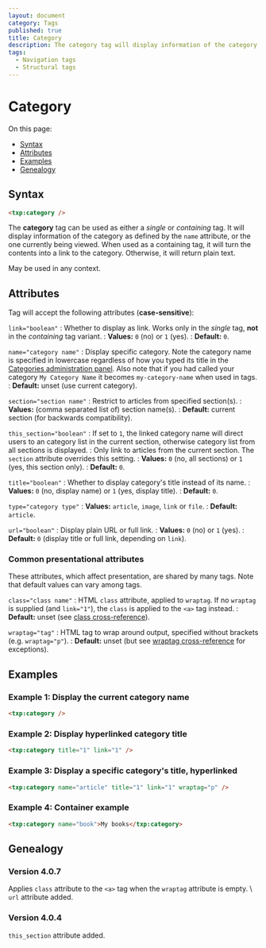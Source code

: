 ```yaml
---
layout: document
category: Tags
published: true
title: Category
description: The category tag will display information of the category as defined by the name attribute, or the one currently being viewed.
tags:
  - Navigation tags
  - Structural tags
---
```


# Category

On this page:

* [Syntax](#syntax)
* [Attributes](#attributes)
* [Examples](#examples)
* [Genealogy](#genealogy)

## Syntax

~~~ html
<txp:category />
~~~

The **category** tag can be used as either a *single* or *containing* tag. It will display information of the category as defined by the `name` attribute, or the one currently being viewed. When used as a containing tag, it will turn the contents into a link to the category. Otherwise, it will return plain text.

May be used in any context.

## Attributes

Tag will accept the following attributes (**case-sensitive**):

`link="boolean"`
: Whether to display as link. Works only in the *single* tag, **not** in the *containing* tag variant.
: **Values:** `0` (no) or `1` (yes).
: **Default:** `0`.

`name="category name"`
: Display specific category. Note the category name is specified in lowercase regardless of how you typed its title in the [Categories administration panel](http://docs.textpattern.io/administration/categories-panel). Also note that if you had called your category `My Category Name` it becomes `my-category-name` when used in tags.
: **Default:** unset (use current category).

`section="section name"`
: Restrict to articles from specified section(s).
: **Values:** (comma separated list of) section name(s).
: **Default:** current section (for backwards compatibility).

`this_section="boolean"`
: If set to `1`, the linked category name will direct users to an category list in the current section, otherwise category list from all sections is displayed.
: Only link to articles from the current section. The `section` attribute overrides this setting.
: **Values:** `0` (no, all sections) or `1` (yes, this section only).
: **Default:** `0`.

`title="boolean"`
: Whether to display category's title instead of its name.
: **Values:** `0` (no, display name) or `1` (yes, display title).
: **Default:** `0`.

`type="category type"`
: **Values:** `article`, `image`, `link` or `file`.
: **Default:** `article`.

`url="boolean"`
: Display plain URL or full link.
: **Values:** `0` (no) or `1` (yes).
: **Default:** `0` (display title or full link, depending on `link`).

### Common presentational attributes

These attributes, which affect presentation, are shared by many tags. Note that default values can vary among tags.

`class="class name"`
: HTML `class` attribute, applied to `wraptag`. If no `wraptag` is supplied (and `link="1"`), the `class` is applied to the `<a>` tag instead.
: **Default:** unset (see [class cross-reference](http://docs.textpattern.io/tags/tag-attributes-cross-reference#class)).

`wraptag="tag"`
: HTML tag to wrap around output, specified without brackets (e.g. `wraptag="p"`).
: **Default:** unset (but see [wraptag cross-reference](http://docs.textpattern.io/tags/tag-attributes-cross-reference#wraptag) for exceptions).

## Examples

### Example 1: Display the current category name

~~~ html
<txp:category />
~~~

### Example 2: Display hyperlinked category title

~~~ html
<txp:category title="1" link="1" />
~~~

### Example 3: Display a specific category's title, hyperlinked

~~~ html
<txp:category name="article" title="1" link="1" wraptag="p" />
~~~

### Example 4: Container example

~~~ html
<txp:category name="book">My books</txp:category>
~~~

## Genealogy

### Version 4.0.7

Applies `class` attribute to the `<a>` tag when the `wraptag` attribute is empty. \\
`url` attribute added.

### Version 4.0.4

`this_section` attribute added.
